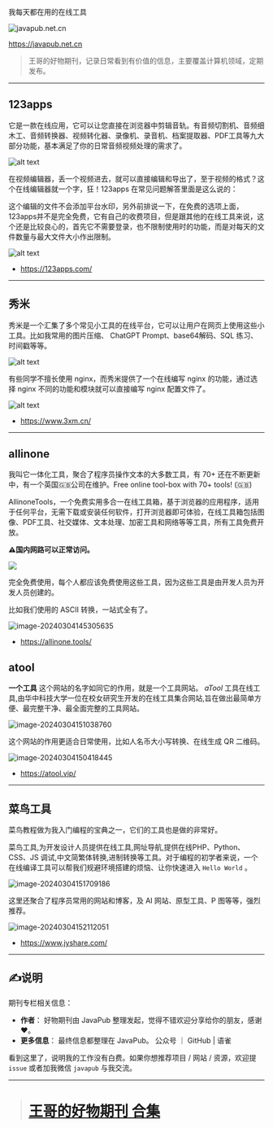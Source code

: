 <!--

 * @Author: JavaPub
 * @Date: 2024-02-27 23:14:33
 * @LastEditors: your name
 * @LastEditTime: 2024-03-05 21:54:13
 * @Description: Here is the JavaPub code base. Search JavaPub on the whole web.
 * @FilePath: \JavaPub-Blog\docs\posts\tools\好物期刊1在线工具.md

-->

我每天都在用的在线工具

![javapub.net.cn](https://javapub-common-oss.oss-cn-beijing.aliyuncs.com/javapub/202403041543862.png)

https://javapub.net.cn

> 王哥的好物期刊，记录日常看到有价值的信息，主要覆盖计算机领域，定期发布。

---


## 123apps

它是一款在线应用，它可以让您直接在浏览器中剪辑音轨。有音频切割机、音频细木工、音频转换器、视频转化器、录像机、录音机、档案提取器、PDF工具等九大部分功能，基本满足了你的日常音频视频处理的需求了。

![alt text](https://javapub-common-oss.oss-cn-beijing.aliyuncs.com/javapub/202403041458537.png)

在视频编辑器，丢一个视频进去，就可以直接编辑和导出了，至于视频的格式？这个在线编辑器就一个字，狂！123apps 在常见问题解答里面是这么说的：

这个编辑的文件不会添加平台水印，另外前排说一下，在免费的选项上面，123apps并不是完全免费，它有自己的收费项目，但是跟其他的在线工具来说，这个还是比较良心的，首先它不需要登录，也不限制使用时的功能，而是对每天的文件数量与最大文件大小作出限制。

![alt text](https://javapub-common-oss.oss-cn-beijing.aliyuncs.com/javapub/202403041458640.png)

- https://123apps.com/

---

## 秀米

秀米是一个汇集了多个常见小工具的在线平台，它可以让用户在网页上使用这些小工具。比如我常用的图片压缩、 ChatGPT Prompt、base64解码、SQL 练习、时间戳等等。

![alt text](https://javapub-common-oss.oss-cn-beijing.aliyuncs.com/javapub/202403041458168.png)

有些同学不擅长使用 nginx，而秀米提供了一个在线编写 nginx 的功能，通过选择 nginx 不同的功能和模块就可以直接编写 nginx 配置文件了。

![alt text](https://javapub-common-oss.oss-cn-beijing.aliyuncs.com/javapub/202403041457534.png)

- https://www.3xm.cn/

---


## allinone

我叫它一体化工具，聚合了程序员操作文本的大多数工具，有 70+ 还在不断更新中，有一个英国🇬🇧公司在维护。Free online tool-box with 70+ tools! (🇬🇧)

AllinoneTools，一个免费实用多合一在线工具箱，基于浏览器的应用程序，适用于任何平台，无需下载或安装任何软件，打开浏览器即可体验，在线工具箱包括图像、PDF工具、社交媒体、文本处理、加密工具和网络等等工具，所有工具免费开放。

**⚠️国内网路可以正常访问。**

![](https://javapub-common-oss.oss-cn-beijing.aliyuncs.com/javapub/202403041455989.png)

完全免费使用，每个人都应该免费使用这些工具，因为这些工具是由开发人员为开发人员创建的。

比如我们使用的 ASCII 转换，一站式全有了。

![image-20240304145305635](https://javapub-common-oss.oss-cn-beijing.aliyuncs.com/javapub/202403041459426.png)

- https://allinone.tools/


## atool

**一个工具** 这个网站的名字如同它的作用，就是一个工具网站。 *aTool* 工具在线工具,由华中科技大学一位在校女研究生开发的在线工具集合网站,旨在做出最简单方便、最完整干净、最全面完整的工具网站。

![image-20240304151038760](https://javapub-common-oss.oss-cn-beijing.aliyuncs.com/javapub/202403041510779.png)

这个网站的作用更适合日常使用，比如人名币大小写转换、在线生成 QR 二维码。

![image-20240304150418445](https://javapub-common-oss.oss-cn-beijing.aliyuncs.com/javapub/202403041504931.png)

- https://atool.vip/


---


## 菜鸟工具

菜鸟教程做为我入门编程的宝典之一，它们的工具也是做的非常好。

菜鸟工具,为开发设计人员提供在线工具,网址导航,提供在线PHP、Python、 CSS、JS 调试,中文简繁体转换,进制转换等工具。对于编程的初学者来说，一个在线编译工具可以帮我们规避环境搭建的烦恼、让你快速进入 `Hello World` 。

![image-20240304151709186](https://javapub-common-oss.oss-cn-beijing.aliyuncs.com/javapub/202403041517895.png)

这里还聚合了程序员常用的网站和博客，及 AI 网站、原型工具、P 图等等，强烈推荐。

![image-20240304152112051](https://javapub-common-oss.oss-cn-beijing.aliyuncs.com/javapub/202403041521973.png)

- https://www.jyshare.com/

---

## ✍️说明

期刊专栏相关信息：

- **作者**： 好物期刊由 JavaPub 整理发起，觉得不错欢迎分享给你的朋友，感谢 ❤️。
- **更多信息**： 最终信息都整理在 JavaPub。 公众号 ｜ GitHub | 语雀

看到这里了，说明我的工作没有白费。如果你想推荐项目 / 网站 / 资源，欢迎提 `issue` 或者加我微信 `javapub` 与我交流。

---

> # [王哥的好物期刊 合集](https://blog.csdn.net/qq_40374604/category_12594501.html)